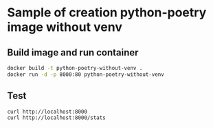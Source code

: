 # Sample of creation python-poetry image without venv
## Build image and run container
```bash
docker build -t python-poetry-without-venv .
docker run -d -p 8000:80 python-poetry-without-venv
```
## Test
```bash
curl http://localhost:8000
curl http://localhost:8000/stats 
```



